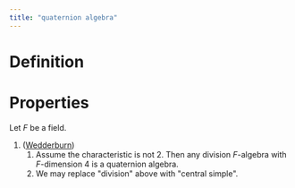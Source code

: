 ```yaml
---
title: "quaternion algebra"
---
```


# Definition

# Properties
Let $F$ be a field.
1. ([Wedderburn](notes/ntpy/Wedderburn.md)) 
	1. Assume the characteristic is not 2. Then any division $F$-algebra with $F$-dimension 4 is a quaternion algebra.
	2. We may replace "division" above with "central simple".